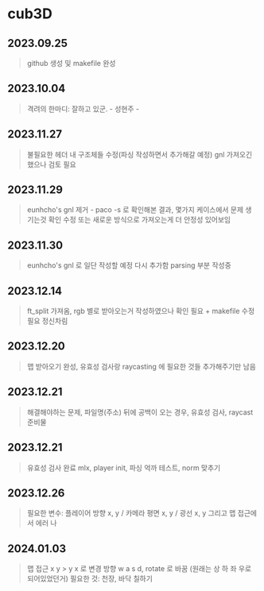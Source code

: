 # cub3D

## 2023.09.25
> github 생성 및 makefile 완성

## 2023.10.04
> 격려의 한마디: 잘하고 있군.
>             - 성현주 -

## 2023.11.27
> 불필요한 헤더 내 구조체들 수정(파싱 작성하면서 추가해갈 예정)
> gnl 가져오긴 했으나 검토 필요

## 2023.11.29
> eunhcho's gnl 제거 - paco -s 로 확인해본 결과, 몇가지 케이스에서 문제 생기는것 확인
> 수정 또는 새로운 방식으로 가져오는게 더 안정성 있어보임

## 2023.11.30
> eunhcho's gnl 로 일단 작성할 예정 다시 추가함 parsing 부분 작성중

## 2023.12.14
> ft_split 가져옴, rgb 별로 받아오는거 작성하였으나 확인 필요 + makefile 수정 필요
> 정신차림

## 2023.12.20
> 맵 받아오기 완성, 유효성 검사랑 raycasting 에 필요한 것들 추가해주기만 남음

## 2023.12.21
> 해결해야하는 문제, 파일명(주소) 뒤에 공백이 오는 경우, 유효성 검사, raycast 준비물

## 2023.12.21
> 유효성 검사 완료
> mlx, player init, 파싱 억까 테스트, norm 맞추기
>
## 2023.12.26
> 필요한 변수: 플레이어 방향 x, y / 카메라 평면 x, y / 광선 x, y
> 그리고 맵 접근에서 에러 나

## 2024.01.03
> 맵 접근 x y > y x 로 변경
> 방향 w a s d, rotate 로 바꿈 (원래는 상 하 좌 우로 되어있었던거)
> 필요한 것: 천장, 바닥 칠하기
